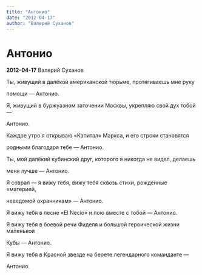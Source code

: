 ```yaml
---
title: "Антонио"
date: "2012-04-17"
author: "Валерий Суханов"
---
```


# Антонио

**2012-04-17** Валерий Суханов

Ты, живущий в далёкой американской тюрьме, протягиваешь мне руку

помощи — Антонио.

Я, живущий в буржуазном заточении Москвы, укрепляю свой дух тобой —

Антонио.

Каждое утро я открываю «Капитал» Маркса, и его строки становятся

родными благодаря тебе — Антонио.

Ты, мой далёкий кубинский друг, которого я никогда не видел, делаешь

меня лучше — Антонио.

Я соврал — я вижу тебя, вижу тебя сквозь стихи, рождённые «материей,

неведомой охранникам» — Антонио.

Я вижу тебя в песне «El Necio» и пою вместе с тобой — Антонио.

Я вижу тебя в боевой речи Фиделя и большой героической жизни маленькой

Кубы — Антонио.

Я вижу тебя в Красной звезде на берете легендарного команданте —

Антонио.